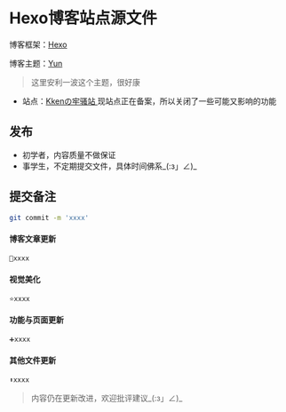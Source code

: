 # Hexo博客站点源文件

博客框架：[Hexo]((https://hexo.io/zh-cn/))

博客主题：[Yun](https://github.com/YunYouJun/hexo-theme-yun/)

> 这里安利一波这个主题，很好康

+ 站点：[Kkenの牢骚站 ](http://120.25.227.191)现站点正在备案，所以关闭了一些可能又影响的功能

## 发布

+ 初学者，内容质量不做保证
+ 事学生，不定期提交文件，具体时间佛系\_(:з」∠)_

## 提交备注

```sh
git commit -m 'xxxx'
```

#### 博客文章更新

```sh
📄xxxx
```

#### 视觉美化

```sh
⭐xxxx
```

#### 功能与页面更新

```sh
➕xxxx
```

#### 其他文件更新

```sh
⬆xxxx
```

> 内容仍在更新改进，欢迎批评建议\_(:з」∠)_

